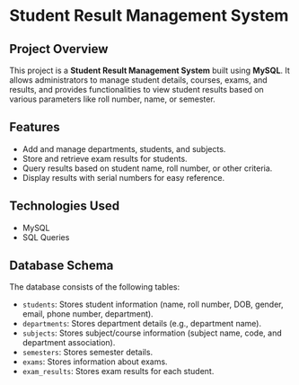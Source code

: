 # Student Result Management System

## Project Overview

This project is a **Student Result Management System** built using **MySQL**. It allows administrators to manage student details, courses, exams, and results, and provides functionalities to view student results based on various parameters like roll number, name, or semester.

## Features

- Add and manage departments, students, and subjects.
- Store and retrieve exam results for students.
- Query results based on student name, roll number, or other criteria.
- Display results with serial numbers for easy reference.
  
## Technologies Used

- MySQL
- SQL Queries

## Database Schema

The database consists of the following tables:
- `students`: Stores student information (name, roll number, DOB, gender, email, phone number, department).
- `departments`: Stores department details (e.g., department name).
- `subjects`: Stores subject/course information (subject name, code, and department association).
- `semesters`: Stores semester details.
- `exams`: Stores information about exams.
- `exam_results`: Stores exam results for each student.
